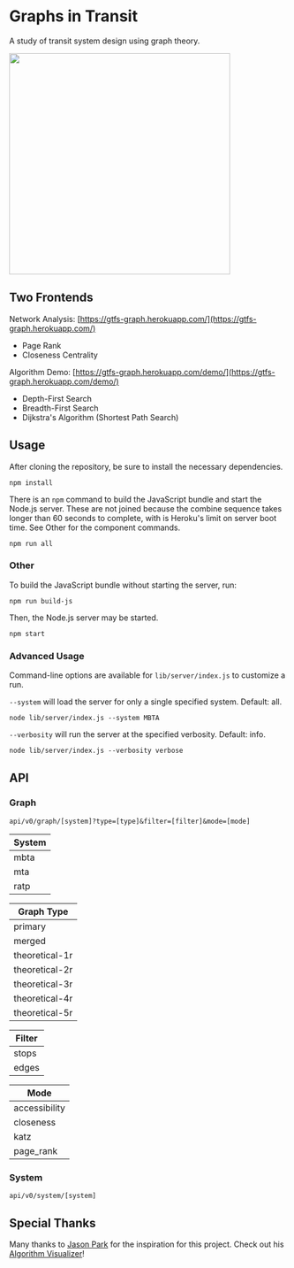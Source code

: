 # Graphs in Transit

A study of transit system design using graph theory.

<img src="http://www.tyleragreen.com/blog_files/2016-10-gtfs-graph/routing1.png" height="400">

## Two Frontends

Network Analysis: [https://gtfs-graph.herokuapp.com/](https://gtfs-graph.herokuapp.com/)
* Page Rank
* Closeness Centrality

Algorithm Demo: [https://gtfs-graph.herokuapp.com/demo/](https://gtfs-graph.herokuapp.com/demo/)
* Depth-First Search
* Breadth-First Search
* Dijkstra's Algorithm (Shortest Path Search)

## Usage

After cloning the repository, be sure to install the necessary dependencies.

`npm install`

There is an `npm` command to build the JavaScript bundle and start the Node.js server. These are not joined because the combine sequence takes longer than 60 seconds to complete, with is Heroku's limit on server boot time. See Other for the component commands.

`npm run all`

### Other

To build the JavaScript bundle without starting the server, run:

`npm run build-js`

Then, the Node.js server may be started.

`npm start`

### Advanced Usage

Command-line options are available for `lib/server/index.js` to customize a run.

`--system` will load the server for only a single specified system. Default: all.

`node lib/server/index.js --system MBTA`

`--verbosity` will run the server at the specified verbosity. Default: info.

`node lib/server/index.js --verbosity verbose`

## API

### Graph

`api/v0/graph/[system]?type=[type]&filter=[filter]&mode=[mode]`

| System |
|---|
|mbta|
|mta|
|ratp|

| Graph Type |
|---|
|primary|
|merged|
|theoretical-1r|
|theoretical-2r|
|theoretical-3r|
|theoretical-4r|
|theoretical-5r|

|Filter|
|---|
|stops|
|edges|

|Mode|
|---|
|accessibility|
|closeness|
|katz|
|page_rank|

### System

`api/v0/system/[system]`

## Special Thanks

Many thanks to [Jason Park](https://github.com/parkjs814) for the inspiration for this project. Check out his [Algorithm Visualizer](http://algo-visualizer.jasonpark.me/)!
